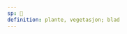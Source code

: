 ```yaml
---
sp: 󱤗
definition: plante, vegetasjon; blad
---
```

<!-- kasi is plants and mushrooms and stuff. it's the stuff you find growing outside; the grass, the flowers, the trees, the moss. -->